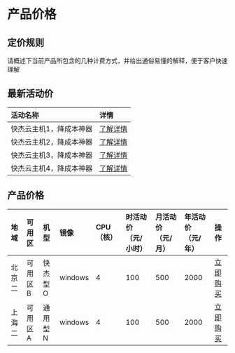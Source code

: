 # 产品价格

## 定价规则
请概述下当前产品所包含的几种计费方式，并给出通俗易懂的解释，便于客户快速理解


## 最新活动价
<!-- udocs:active -->
| 活动名称 | 详情 |
| :---- | :---- |
| 快杰云主机1，降成本神器 | [了解详情](https://www.ucloud.cn/site/active/1111.html) |
| 快杰云主机2，降成本神器 | [了解详情](https://www.ucloud.cn/site/active/1111.html) |
| 快杰云主机3，降成本神器 | [了解详情](https://www.ucloud.cn/site/active/1111.html) |
| 快杰云主机4，降成本神器 | [了解详情](https://www.ucloud.cn/site/active/1111.html) |


## 产品价格
<!-- udocs:price -->
| 地域 | 可用区 | 机型 | 镜像 | CPU（核） |  时活动价（元/小时） | 月活动价（元/月）| 年活动价（元/年）| 操作 |
| :---- | :---- | :---- | :---- | :---- | :---- | :---- | :---- | :---- |
| 北京二 | 可用区B | 快杰型 O | windows | 4 |  100  | 500 | 2000 | [立即购买](https://www.ucloud.cn/site/active/1111.html) |
| 上海二 | 可用区A | 通用型 N | windows | 4 |  100  | 500 | 2000 | [立即购买](https://www.ucloud.cn/site/active/此处可以写参数.html) |
